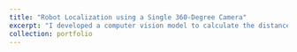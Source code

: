 ```yaml
---
title: "Robot Localization using a Single 360-Degree Camera"
excerpt: "I developed a computer vision model to calculate the distance and the angle to a robot.<br/><br/><img src='/images/robot_localization.JPEG'>"
collection: portfolio
---
```


